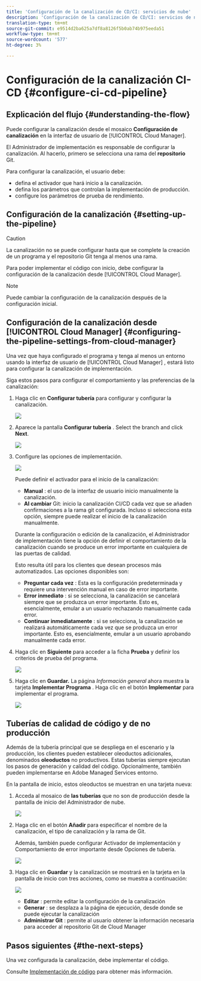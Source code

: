 ```yaml
---
title: 'Configuración de la canalización de CD/CI: servicios de nube'
description: 'Configuración de la canalización de CD/CI: servicios de nube'
translation-type: tm+mt
source-git-commit: e9514d2ba625a7df8a8126f5b0ab74b975eeda51
workflow-type: tm+mt
source-wordcount: '577'
ht-degree: 3%

---
```



# Configuración de la canalización CI-CD {#configure-ci-cd-pipeline}


## Explicación del flujo {#understanding-the-flow}

Puede configurar la canalización desde el mosaico **Configuración de canalización** en la interfaz de usuario de [!UICONTROL Cloud Manager].

El Administrador de implementación es responsable de configurar la canalización. Al hacerlo, primero se selecciona una rama del **repositorio** Git.

Para configurar la canalización, el usuario debe:

* defina el activador que hará inicio a la canalización.
* defina los parámetros que controlan la implementación de producción.
* configure los parámetros de prueba de rendimiento.

## Configuración de la canalización {#setting-up-the-pipeline}

>[!CAUTION]
>
>La canalización no se puede configurar hasta que se complete la creación de un programa y el repositorio Git tenga al menos una rama.

Para poder implementar el código con inicio, debe configurar la configuración de la canalización desde [!UICONTROL Cloud Manager].

>[!NOTE]
>
>Puede cambiar la configuración de la canalización después de la configuración inicial.

## Configuración de la canalización desde [!UICONTROL Cloud Manager] {#configuring-the-pipeline-settings-from-cloud-manager}

Una vez que haya configurado el programa y tenga al menos un entorno usando la interfaz de usuario de [!UICONTROL Cloud Manager] , estará listo para configurar la canalización de implementación.

Siga estos pasos para configurar el comportamiento y las preferencias de la canalización:

1. Haga clic en **Configurar tubería** para configurar y configurar la canalización.

   ![](assets/set-up-pipeline1.png)

1. Aparece la pantalla **Configurar tubería** . Select the branch and click **Next**.

   ![](assets/set-up-pipeline2.png)

1. Configure las opciones de implementación.

   ![](assets/set-up-pipeline3.png)

   Puede definir el activador para el inicio de la canalización:

   * **Manual** : el uso de la interfaz de usuario inicio manualmente la canalización.
   * **Al cambiar** Git: inicio la canalización CI/CD cada vez que se añaden confirmaciones a la rama git configurada. Incluso si selecciona esta opción, siempre puede realizar el inicio de la canalización manualmente.

   Durante la configuración o edición de la canalización, el Administrador de implementación tiene la opción de definir el comportamiento de la canalización cuando se produce un error importante en cualquiera de las puertas de calidad.

   Esto resulta útil para los clientes que desean procesos más automatizados. Las opciones disponibles son:

   * **Preguntar cada vez** : Esta es la configuración predeterminada y requiere una intervención manual en caso de error importante.
   * **Error inmediato** : si se selecciona, la canalización se cancelará siempre que se produzca un error importante. Esto es, esencialmente, emular a un usuario rechazando manualmente cada error.
   * **Continuar inmediatamente** : si se selecciona, la canalización se realizará automáticamente cada vez que se produzca un error importante. Esto es, esencialmente, emular a un usuario aprobando manualmente cada error.


1. Haga clic en **Siguiente** para acceder a la ficha **Prueba** y definir los criterios de prueba del programa.

   ![](assets/set-up-pipeline4.png)

1. Haga clic en **Guardar.** La página *Información general* ahora muestra la tarjeta **Implementar Programa** . Haga clic en el botón **Implementar** para implementar el programa.

   ![](assets/configure-pipeline5.png)


## Tuberías de calidad de código y de no producción

Además de la tubería principal que se despliega en el escenario y la producción, los clientes pueden establecer oleoductos adicionales, denominados **oleoductos** no productivos. Estas tuberías siempre ejecutan los pasos de generación y calidad del código. Opcionalmente, también pueden implementarse en Adobe Managed Services entorno.

En la pantalla de inicio, estos oleoductos se muestran en una tarjeta nueva:

1. Acceda al mosaico de **las tuberías** que no son de producción desde la pantalla de inicio del Administrador de nube.

   ![](assets/configure-pipeline6.png)

1. Haga clic en el botón **Añadir** para especificar el nombre de la canalización, el tipo de canalización y la rama de Git.

   Además, también puede configurar Activador de implementación y Comportamiento de error importante desde Opciones de tubería.

   ![](assets/non-prod-pipe1.png)

1. Haga clic en **Guardar** y la canalización se mostrará en la tarjeta en la pantalla de inicio con tres acciones, como se muestra a continuación:

   ![](assets/configure-pipeline8.png)

   * **Editar** : permite editar la configuración de la canalización
   * **Generar** : se desplaza a la página de ejecución, desde donde se puede ejecutar la canalización
   * **Administrar Git** : permite al usuario obtener la información necesaria para acceder al repositorio Git de Cloud Manager

## Pasos siguientes {#the-next-steps}

Una vez configurada la canalización, debe implementar el código.

Consulte [Implementación de código](deploy-code.md) para obtener más información.
